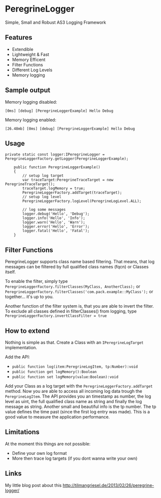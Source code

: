 PeregrineLogger
===============

Simple, Small and Robust AS3 Logging Framework

## Features
* Extendible
* Lightweight & Fast
* Memory Efficent
* Filter Functions
* Different Log Levels
* Memory logging

## Sample output
Memory logging disabled:

    [0ms] [debug] [PeregrineLoggerExample] Hello Debug

Memory logging enabled:

    [26.48mb] [0ms] [debug] [PeregrineLoggerExample] Hello Debug

## Usage
    private static const logger:IPeregrineLogger = PeregrineLoggerFactory.getLogger(PeregrineLoggerExample);
  	
		public function PeregrineLoggerExample()
		{
			// setup log target
			var traceTarget:PeregrineTraceTarget = new PeregrineTraceTarget();
			traceTarget.logMemory = true;
			PeregrineLoggerFactory.addTarget(traceTarget);
			// setup log level
			PeregrineLoggerFactory.logLevel(PeregrineLogLevel.ALL);
			
			// log some messages
			logger.debug('Hello', 'Debug');
			logger.info('Hello', 'Info');
			logger.warn('Hello', 'Warn');
			logger.error('Hello', 'Error');
			logger.fatal('Hello', 'Fatal');
		}

## Filter Functions
PeregrineLogger supports class name based filtering.
That means, that log messages can be filtered by full qualified class names (fqcn) or Classes itself.

To enable the filter, simply type ```PeregrineLoggerFactory.filterClasses(MyClass, AnotherClass);```
or ```PeregrineLoggerFactory.filterClasses('com.pack.example::MyClass');```
or together... it's up to you.

Another function of the filter system is, that you are able to invert the filter.
To exclude all classes defined in filterClasses() from logging,
type  ```PeregrineLoggerFactory.invertClassFilter = true```

## How to extend
Nothing is simple as that. Create a Class with an ```IPeregrineLogTarget``` implementation.

Add the API:
* ```public function log(item:PeregrineLogItem, tp:Number):void```
* ```public function get logMemory():Boolean```
* ```public function set logMemory(value:Boolean):void```

Add your Class as a log target with the ```PeregrineLoggerFactory.addTarget``` method.
Now you are able to access all incoming log data trough the ```PeregrineLogItem```.
The API provides you an timestamp as number, the log level as uint, the full qualified class name as string and finally the log message as string.
Another small and beautiful info is the tp number. The tp value defines the time past (since the first log entry was made). This is a good value to measure the application performance.

## Limitations
At the moment this things are not possible:
* Define your own log format
* More then trace log targets (if you dont wanna write your own)

## Links
My little blog post about this http://tilmangriesel.de/2013/02/26/peregrine-logger/
